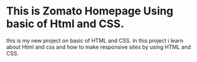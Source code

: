 # This is Zomato Homepage Using basic of Html and CSS.
this is my new project on basic of HTML and CSS.
In this project i learn about Html and css and how to make responsive sites by using HTML and CSS.
